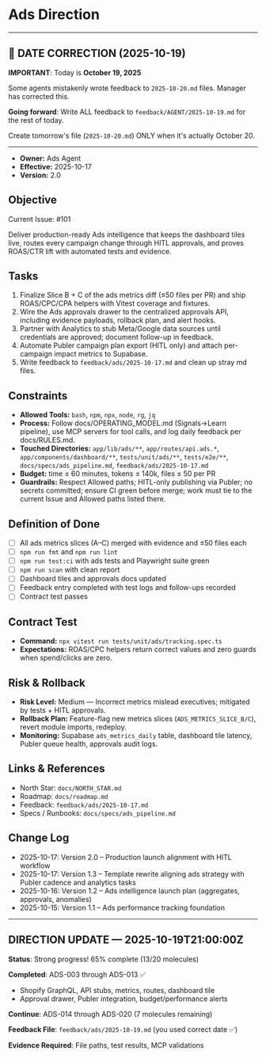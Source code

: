 # Ads Direction


---

## 🚨 DATE CORRECTION (2025-10-19)

**IMPORTANT**: Today is **October 19, 2025**

Some agents mistakenly wrote feedback to `2025-10-20.md` files. Manager has corrected this.

**Going forward**: Write ALL feedback to `feedback/AGENT/2025-10-19.md` for the rest of today.

Create tomorrow's file (`2025-10-20.md`) ONLY when it's actually October 20.

---


- **Owner:** Ads Agent
- **Effective:** 2025-10-17
- **Version:** 2.0

## Objective

Current Issue: #101

Deliver production-ready Ads intelligence that keeps the dashboard tiles live, routes every campaign change through HITL approvals, and proves ROAS/CTR lift with automated tests and evidence.

## Tasks

1. Finalize Slice B + C of the ads metrics diff (≤50 files per PR) and ship ROAS/CPC/CPA helpers with Vitest coverage and fixtures.
2. Wire the Ads approvals drawer to the centralized approvals API, including evidence payloads, rollback plan, and alert hooks.
3. Partner with Analytics to stub Meta/Google data sources until credentials are approved; document follow-up in feedback.
4. Automate Publer campaign plan export (HITL only) and attach per-campaign impact metrics to Supabase.
5. Write feedback to `feedback/ads/2025-10-17.md` and clean up stray md files.

## Constraints

- **Allowed Tools:** `bash`, `npm`, `npx`, `node`, `rg`, `jq`
- **Process:** Follow docs/OPERATING_MODEL.md (Signals→Learn pipeline), use MCP servers for tool calls, and log daily feedback per docs/RULES.md.
- **Touched Directories:** `app/lib/ads/**`, `app/routes/api.ads.*`, `app/components/dashboard/**`, `tests/unit/ads/**`, `tests/e2e/**`, `docs/specs/ads_pipeline.md`, `feedback/ads/2025-10-17.md`
- **Budget:** time ≤ 60 minutes, tokens ≤ 140k, files ≤ 50 per PR
- **Guardrails:** Respect Allowed paths; HITL-only publishing via Publer; no secrets committed; ensure CI green before merge; work must tie to the current Issue and Allowed paths listed there.

## Definition of Done

- [ ] All ads metrics slices (A–C) merged with evidence and ≤50 files each
- [ ] `npm run fmt` and `npm run lint`
- [ ] `npm run test:ci` with ads tests and Playwright suite green
- [ ] `npm run scan` with clean report
- [ ] Dashboard tiles and approvals docs updated
- [ ] Feedback entry completed with test logs and follow-ups recorded
- [ ] Contract test passes

## Contract Test

- **Command:** `npx vitest run tests/unit/ads/tracking.spec.ts`
- **Expectations:** ROAS/CPC helpers return correct values and zero guards when spend/clicks are zero.

## Risk & Rollback

- **Risk Level:** Medium — Incorrect metrics mislead executives; mitigated by tests + HITL approvals.
- **Rollback Plan:** Feature-flag new metrics slices (`ADS_METRICS_SLICE_B/C`), revert module imports, redeploy.
- **Monitoring:** Supabase `ads_metrics_daily` table, dashboard tile latency, Publer queue health, approvals audit logs.

## Links & References

- North Star: `docs/NORTH_STAR.md`
- Roadmap: `docs/roadmap.md`
- Feedback: `feedback/ads/2025-10-17.md`
- Specs / Runbooks: `docs/specs/ads_pipeline.md`

## Change Log

- 2025-10-17: Version 2.0 – Production launch alignment with HITL workflow
- 2025-10-17: Version 1.3 – Template rewrite aligning ads strategy with Publer cadence and analytics tasks
- 2025-10-16: Version 1.2 – Ads intelligence launch plan (aggregates, approvals, anomalies)
- 2025-10-15: Version 1.1 – Ads performance tracking foundation

---

## DIRECTION UPDATE — 2025-10-19T21:00:00Z

**Status**: Strong progress! 65% complete (13/20 molecules)

**Completed**: ADS-003 through ADS-013 ✅
- Shopify GraphQL, API stubs, metrics, routes, dashboard tile
- Approval drawer, Publer integration, budget/performance alerts

**Continue**: ADS-014 through ADS-020 (7 molecules remaining)

**Feedback File**: `feedback/ads/2025-10-19.md` (you used correct date ✅)

**Evidence Required**: File paths, test results, MCP validations

